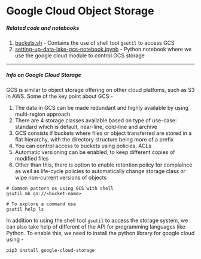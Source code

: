 # Google Cloud Object Storage

##### _Related code and notebooks_
1. <a href="./buckets.sh">buckets.sh</a> - Contains the use of shell tool `gsutil` to access GCS
2. <a href="./setting-up-data-lake-gcs-notebook.ipynb">setting-up-data-lake-gcs-notebook.ipynb</a> - Python notebook where we use the google cloud module to control GCS storage  

----
##### Info on Google Cloud Storage

GCS is similar to object storage offering on other cloud platfoms, such as S3 in AWS.
Some of the key point about GCS - 
1. The data in GCS can be made redundant and highly available by using multi-region approach
2. There are 4 storage classes available based on type of use-case: standard which is default, near-line, cold-line and archive
3. GCS consists if buckets where files or object transferred are stored in a flat hierarchy, with the directory structure being more of a prefix
4. You can control access to buckets using policies, ACLs
5. Automatic versioning can be enabled, to keep different copies of modified files
6. Other than this, there is option to enable retention policy for complaince as well as life-cycle policies to automatically change storage class or wipe non-current versions of objects

```shell
# Common pattern os using GCS with shell 
gsutil mb gs://<bucket-name>

# To explore a command use
gsutil help ls
```

In addition to using the shell tool `gsutil` to access the storage system, we can also take help of different of the API for programming languages like Python. To enable this, we need to install the python library for google cloud using -

```shell
pip3 install google-cloud-storage
```






